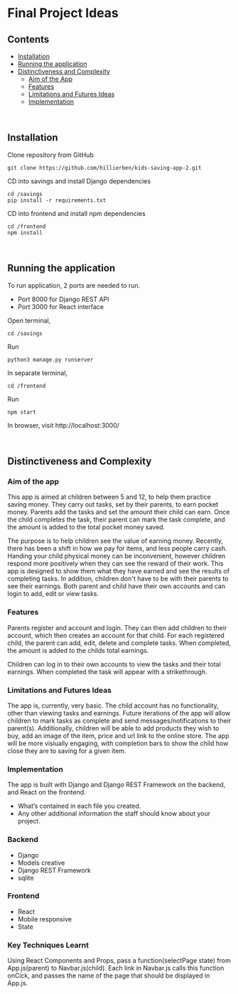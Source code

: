 # Final Project Ideas

## Contents

- [Installation](#installation)
- [Running the application](#running-the-application)
- [Distinctiveness and Complexity](#distinctiveness-and-complexity)
    - [Aim of the App](#aim-of-the-app)
    - [Features](#features)
    - [Limitations and Futures Ideas](#limitations-and-futures-ideas)
    - [Implementation](#implementation)

<br>

## Installation

Clone repository from GitHub
```
git clone https://github.com/hillierben/kids-saving-app-2.git

```

CD into savings and install Django dependencies 
```
cd /savings
pip install -r requirements.txt
```

CD into frontend and install npm dependencies
```
cd /frontend
npm install
```
<br/>

## Running the application

To run application, 2 ports are needed to run.
- Port 8000 for Django REST API
- Port 3000 for React interface

Open terminal, 
```
cd /savings
```
Run
```
python3 manage.py runserver
```

In separate terminal,
```
cd /frontend
```
Run
```
npm start
```

In browser, visit http://localhost:3000/

<br/>




## Distinctiveness and Complexity

### Aim of the app

This app is aimed at children between 5 and 12, to help them practice saving money. They carry out tasks, set by their parents, to earn pocket money. Parents add the tasks and set the amount their child can earn. Once the child completes the task, their parent can mark the task complete, and the amount is added to the total pocket money saved. 

The purpose is to help children see the value of earning money. Recently, there has been a shift in how we pay for items, and less people carry cash. Handing your child physical money can be inconvenient, however children respond more positively when they can see the reward of their work. This app is designed to show them what they have earned and see the results of completing tasks. In addition, children don't have to be with their parents to see their earnings. Both parent and child have their own accounts and can login to add, edit or view tasks. 


### Features

Parents register and account and login. They can then add children to their account, which then creates an account for that child. For each registered child, the parent can add, edit, delete and complete tasks. When completed, the amount is added to the childs total earnings.

Children can log in to their own accounts to view the tasks and their total earnings. When completed the task will appear with a strikethrough. 


### Limitations and Futures Ideas

The app is, currently, very basic. The child account has no functionality, other than viewing tasks and earnings. Future iterations of the app will allow children to mark tasks as complete and send messages/notifications to their parent(s). Additionally, children will be able to add products they wish to buy, add an image of the item, price and url link to the online store. The app will be more visiually engaging, with completion bars to show the child how close they are to saving for a given item. 


### Implementation

The app is built with Django and Django REST Framework on the backend, and React on the frontend. 

- What’s contained in each file you created.
- Any other additional information the staff should know about your project.


### Backend

- Django
- Models creative
- Django REST Framework
- sqlite


### Frontend

- React
- Mobile responsive
- State


### Key Techniques Learnt


Using React Components and Props, pass a function(selectPage state) from App.js(parent) to Navbar.js(child). Each link in Navbar.js calls this function onCick, and passes the name of the page that should be displayed in App.js.


